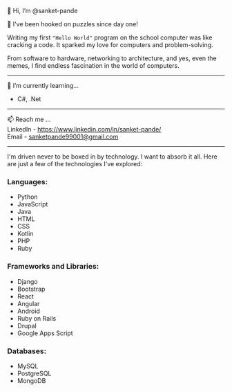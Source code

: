 👋 Hi, I’m @sanket-pande

👀 I've been hooked on puzzles since day one! 

Writing my first `"Hello World"` program on the school computer was like cracking a code. It sparked my love for computers and problem-solving. 

From software to hardware, networking to architecture, and yes, even the memes, I find endless fascination in the world of computers.

---------------------------------------------------------

🌱 I’m currently learning...
- C#, .Net
----------------------------------------------------------
📫 Reach me ...<br>
LinkedIn - https://www.linkedin.com/in/sanket-pande/<br>
Email - sanketpande99001@gmail.com

---------------------------------------------------------

I'm driven never to be boxed in by technology. 
I want to absorb it all. Here are just a few of the technologies I've explored:

### Languages:
- Python
- JavaScript
- Java
- HTML
- CSS
- Kotlin
- PHP
- Ruby

### Frameworks and Libraries:
- Django
- Bootstrap
- React
- Angular
- Android
- Ruby on Rails
- Drupal
- Google Apps Script

### Databases:
- MySQL
- PostgreSQL
- MongoDB
